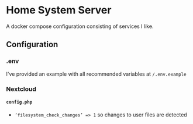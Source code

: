 # Home System Server

A docker compose configuration consisting of services I like.

## Configuration

### .env

I've provided an example with all recommended variables at `/.env.example`

### Nextcloud

#### `config.php`

-   `‘filesystem_check_changes’ => 1` so changes to user files are detected
